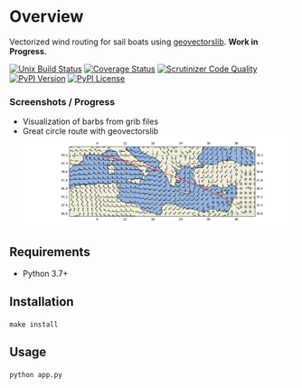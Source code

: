 # Overview

Vectorized wind routing for sail boats using [geovectorslib](https://github.com/omdv/geovectors). **Work in Progress.**

[![Unix Build Status](https://img.shields.io/travis/omdv/wind-router/master.svg?label=unix)](https://travis-ci.org/omdv/wind-router)
[![Coverage Status](https://img.shields.io/coveralls/omdv/wind-router/master.svg)](https://coveralls.io/r/omdv/wind-router)
[![Scrutinizer Code Quality](https://img.shields.io/scrutinizer/g/omdv/wind-router.svg)](https://scrutinizer-ci.com/g/omdv/wind-router/?branch=master)
[![PyPI Version](https://img.shields.io/pypi/v/WindRouter.svg)](https://pypi.org/project/WindRouter)
[![PyPI License](https://img.shields.io/pypi/l/WindRouter.svg)](https://pypi.org/project/WindRouter)

### Screenshots / Progress

- Visualization of barbs from grib files
- Great circle route with geovectorslib
![Pages](https://github.com/omdv/wind-router/blob/master/screenshots/map.png)


## Requirements
* Python 3.7+

## Installation
`make install`

## Usage
`python app.py`
